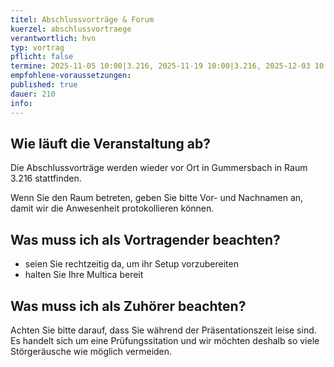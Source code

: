 ```yaml
---
titel: Abschlussvorträge & Forum
kuerzel: abschlussvortraege
verantwortlich: hvn
typ: vortrag
pflicht: false
termine: 2025-11-05 10:00|3.216, 2025-11-19 10:00|3.216, 2025-12-03 10:00|3.216, 2025-12-17 10:00|3.216, 2026-01-07 10:00|3.216, 2026-01-21 10:00|3.216, 2026-02-04 10:00|3.216
empfohlene-voraussetzungen: 
published: true
dauer: 210
info:
---
```

## Wie läuft die Veranstaltung ab?

Die Abschlussvorträge werden wieder vor Ort in Gummersbach in Raum 3.216 stattfinden.

Wenn Sie den Raum betreten, geben Sie bitte Vor- und Nachnamen an, damit wir die Anwesenheit protokollieren können.

## Was muss ich als Vortragender beachten?

* seien Sie rechtzeitig da, um ihr Setup vorzubereiten
* halten Sie Ihre Multica bereit

## Was muss ich als Zuhörer beachten?

Achten Sie bitte darauf, dass Sie während der Präsentationszeit leise sind. Es handelt sich um eine Prüfungssitation und wir möchten deshalb so viele Störgeräusche wie möglich vermeiden.
